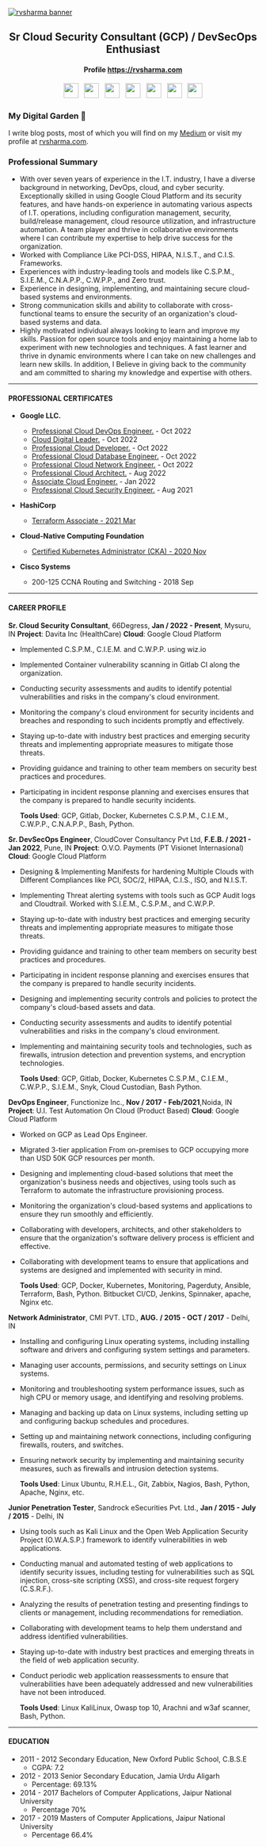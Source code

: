 [![rvsharma banner](images/display_banner.png)](https://rvsharma.com)

<h2 align='center'> Sr Cloud Security Consultant (GCP) / DevSecOps Enthusiast </h2>

<h4 align='center'>Profile <a href="https://rvsharma.com">https://rvsharma.com</h4>

<p align='center'>
<a href="https://www.linkedin.com/in/rahulvinodsharma/"><img height="30" src="images/linkedin.png?raw=true"></a>&nbsp;&nbsp;
<a href="https://www.youtube.com/channel/UCSlmOqPT6tjHc9pjLik8K7w"><img height="30" src="images/youtube.png?raw=true"></a>&nbsp;&nbsp;
<a href="https://wa.me/919711937092"><img height="30" src="images/whatsapp.png?raw=true"></a>&nbsp;&nbsp;
<a href="https://github.com/Rahulsharma0810"><img height="30" src="images/github.png?raw=true"></a>&nbsp;&nbsp;
<a href="https://twitter.com/rahulsharma0810"><img height="30" src="images/twitter.png?raw=true"></a>&nbsp;&nbsp;
<a href="https://www.instagram.com/hacker.rvsharma/"><img height="30" src="images/instagram.png?raw=true"></a>&nbsp;&nbsp;
<a href="https://www.facebook.com/rahulsharma0810"><img height="30" src="images/facebook.png?raw=true"></a>
</p>

### My Digital Garden 🌱

I write blog posts, most of which you will find on my [Medium](https://medium.com/@rahulvinodsharma/) or visit my profile at [rvsharma.com](https://rvsharma.com).

<h3 align='left'> Professional Summary </h3>

- With over seven years of experience in the I.T. industry, I have a diverse background in networking, DevOps, cloud, and cyber security. Exceptionally skilled in using Google Cloud Platform and its security features, and have hands-on experience in automating various aspects of I.T. operations, including configuration management, security, build/release management, cloud resource utilization, and infrastructure automation. A team player and thrive in collaborative environments where I can contribute my expertise to help drive success for the organization.
- Worked with Compliance Like PCI-DSS, HIPAA, N.I.S.T., and C.I.S. Frameworks.
- Experiences with industry-leading tools and models like C.S.P.M., S.I.E.M., C.N.A.P.P., C.W.P.P., and Zero trust.
- Experience in designing, implementing, and maintaining secure cloud-based systems and environments.
- Strong communication skills and ability to collaborate with cross-functional teams to ensure the security of an organization's cloud-based systems and data.
- Highly motivated individual always looking to learn and improve my skills. Passion for open source tools and enjoy maintaining a home lab to experiment with new technologies and techniques. A fast learner and thrive in dynamic environments where I can take on new challenges and learn new skills. In addition, I Believe in giving back to the community and am committed to sharing my knowledge and expertise with others.

---

#### PROFESSIONAL CERTIFICATES

- **Google LLC.**

  - [Professional Cloud DevOps Engineer.](https://www.credential.net/8e694924-8a4c-4845-b9a6-0ecf820d8988) - Oct 2022
  - [Cloud Digital Leader.](https://www.credential.net/e9290eea-49ac-4909-8616-b2a90a6ccdf5) - Oct 2022
  - [Professional Cloud Developer.](https://www.credential.net/9fa81d1e-a058-44fa-be5f-0f91d2866615) - Oct 2022
  - [Professional Cloud Database Engineer.](https://www.credential.net/36907547-5753-4767-ac05-4a40a7458f63) - Oct 2022
  - [Professional Cloud Network Engineer.](https://www.credential.net/58e7e514-a2e6-47c3-b40e-298c2f6a4811) - Oct 2022
  - [Professional Cloud Architect.](https://www.credential.net/d85d5501-5a69-4111-8508-9d24bb6cf2d0) - Aug 2022
  - [Associate Cloud Engineer.](https://www.credential.net/7808da12-2b20-4821-8d63-d09910b35807) - Jan 2022
  - [Professional Cloud Security Engineer.](https://www.credential.net/9220bffb-2340-41df-8316-413340863802) - Aug 2021

- **HashiCorp**
  - [Terraform Associate - 2021 Mar](https://www.credly.com/badges/443ab208-b305-48f2-b0ce-4fd50df5faf8/public_url)
- **Cloud-Native Computing Foundation**
  - [Certified Kubernetes Administrator (CKA) - 2020 Nov](https://www.credly.com/badges/8d8a8c96-3361-4fe0-a09d-d98c3ce77e73/public_url)
- **Cisco Systems**
  - 200-125 CCNA Routing and Switching - 2018 Sep

---

#### CAREER PROFILE

**Sr. Cloud Security Consultant**, 66Degress, **Jan / 2022 - Present**, Mysuru, IN
**Project**: Davita Inc (HealthCare)
**Cloud**: Google Cloud Platform

- Implemented C.S.P.M., C.I.E.M. and C.W.P.P. using wiz.io

- Implemented Container vulnerability scanning in Gitlab CI along the organization.

- Conducting security assessments and audits to identify potential vulnerabilities and risks in the company's cloud environment.

- Monitoring the company's cloud environment for security incidents and breaches and responding to such incidents promptly and effectively.

- Staying up-to-date with industry best practices and emerging security threats and implementing appropriate measures to mitigate those threats.

- Providing guidance and training to other team members on security best practices and procedures.

- Participating in incident response planning and exercises ensures that the company is prepared to handle security incidents.

  **Tools Used**: GCP, Gitlab, Docker, Kubernetes C.S.P.M., C.I.E.M., C.W.P.P., C.N.A.P.P., Bash, Python.

**Sr. DevSecOps Engineer**, CloudCover Consultancy Pvt Ltd, **F.E.B. / 2021 - Jan 2022**, Pune, IN
**Project**: O.V.O. Payments (PT Visionet Internasional)
**Cloud**: Google Cloud Platform

- Designing & Implementing Manifests for hardening Multiple Clouds with Different Compliances like PCI, SOC/2, HIPAA, C.I.S., ISO, and N.I.S.T.

- Implementing Threat alerting systems with tools such as GCP Audit logs and Cloudtrail. Worked with S.I.E.M., C.S.P.M., and C.W.P.P.

- Staying up-to-date with industry best practices and emerging security threats and implementing appropriate measures to mitigate those threats.

- Providing guidance and training to other team members on security best practices and procedures.

- Participating in incident response planning and exercises ensures that the company is prepared to handle security incidents.

- Designing and implementing security controls and policies to protect the company's cloud-based assets and data.

- Conducting security assessments and audits to identify potential vulnerabilities and risks in the company's cloud environment.

- Implementing and maintaining security tools and technologies, such as firewalls, intrusion detection and prevention systems, and encryption technologies.

  **Tools Used**: GCP, Gitlab, Docker, Kubernetes C.S.P.M., C.I.E.M., C.W.P.P., S.I.E.M., Snyk, Cloud Custodian, Bash Python.

**DevOps Engineer**, Functionize Inc., **Nov / 2017 - Feb/2021**,Noida, IN
**Project**: U.I. Test Automation On Cloud (Product Based)
**Cloud**: Google Cloud Platform

- Worked on GCP as Lead Ops Engineer.

- Migrated 3-tier application From on-premises to GCP occupying more than USD 50K GCP resources per month.

- Designing and implementing cloud-based solutions that meet the organization's business needs and objectives, using tools such as Terraform to automate the infrastructure provisioning process.

- Monitoring the organization's cloud-based systems and applications to ensure they run smoothly and efficiently.

- Collaborating with developers, architects, and other stakeholders to ensure that the organization's software delivery process is efficient and effective.

- Collaborating with development teams to ensure that applications and systems are designed and implemented with security in mind.

  **Tools Used**: GCP, Docker, Kubernetes, Monitoring, Pagerduty, Ansible, Terraform, Bash, Python. Bitbucket CI/CD, Jenkins, Spinnaker, apache, Nginx etc.

**Network Administrator**, CMI PVT. LTD., **AUG.** **/ 2015 - OCT / 2017** _-_ Delhi, IN

- Installing and configuring Linux operating systems, including installing software and drivers and configuring system settings and parameters.

- Managing user accounts, permissions, and security settings on Linux systems.

- Monitoring and troubleshooting system performance issues, such as high CPU or memory usage, and identifying and resolving problems.

- Managing and backing up data on Linux systems, including setting up and configuring backup schedules and procedures.

- Setting up and maintaining network connections, including configuring firewalls, routers, and switches.

- Ensuring network security by implementing and maintaining security measures, such as firewalls and intrusion detection systems.

  **Tools Used**: Linux Ubuntu, R.H.E.L., Git, Zabbix, Nagios, Bash, Python, Apache, Nginx, etc.

**Junior Penetration Tester**, Sandrock eSecurities Pvt. Ltd., **Jan / 2015 - July / 2015** _-_ Delhi, IN

- Using tools such as Kali Linux and the Open Web Application Security Project (O.W.A.S.P.) framework to identify vulnerabilities in web applications.

- Conducting manual and automated testing of web applications to identify security issues, including testing for vulnerabilities such as SQL injection, cross-site scripting (XSS), and cross-site request forgery (C.S.R.F.).

- Analyzing the results of penetration testing and presenting findings to clients or management, including recommendations for remediation.

- Collaborating with development teams to help them understand and address identified vulnerabilities.

- Staying up-to-date with industry best practices and emerging threats in the field of web application security.

- Conduct periodic web application reassessments to ensure that vulnerabilities have been adequately addressed and new vulnerabilities have not been introduced.

  **Tools Used**: Linux KaliLinux, Owasp top 10, Arachni and w3af scanner, Bash, Python.

---

#### EDUCATION

- 2011 - 2012 Secondary Education, New Oxford Public School, C.B.S.E
  - CGPA: 7.2
- 2012 - 2013 Senior Secondary Education, Jamia Urdu Aligarh
  - Percentage: 69.13%
- 2014 - 2017 Bachelors of Computer Applications, Jaipur National University
  - Percentage 70%
- 2017 - 2019 Masters of Computer Applications, Jaipur National University
  - Percentage 66.4%
